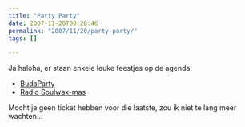 ```yaml
---
title: "Party Party"
date: 2007-11-20T00:28:46
permalink: "2007/11/20/party-party/"
tags: []

---
```

Ja haloha, er staan enkele leuke feestjes op de agenda:

* [BudaParty](http://www.dekreun.be/concert.php?cnr=805 "http://www.dekreun.be/concert.php?cnr=805")
* [Radio Soulwax-mas](http://www.last.fm/event/385198 "http://www.last.fm/event/385198")

Mocht je geen ticket hebben voor die laatste, zou ik niet te lang meer wachten…
